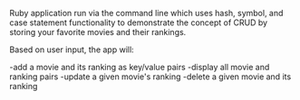 Ruby application run via the command line which uses hash, symbol, and case statement functionality to demonstrate the concept of CRUD by storing your favorite movies and their rankings.

Based on user input, the app will:

-add a movie and its ranking as key/value pairs
-display all movie and ranking pairs
-update a given movie's ranking
-delete a given movie and its ranking